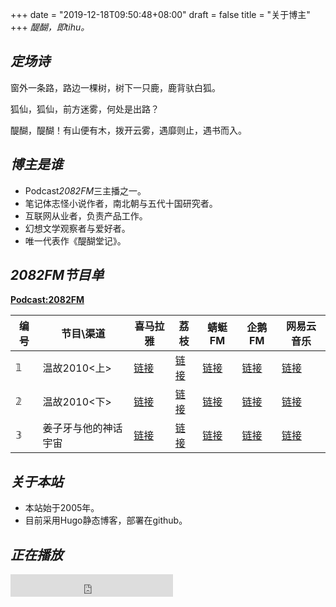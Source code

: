 +++
date = "2019-12-18T09:50:48+08:00"
draft = false
title = "关于博主"
+++
*醍醐，即tihu。*

## *定场诗*
窗外一条路，路边一棵树，树下一只鹿，鹿背驮白狐。

狐仙，狐仙，前方迷雾，何处是出路？

醍醐，醍醐！有山便有木，拨开云雾，遇靡则止，遇书而入。

## *博主是谁*
+ Podcast*2082FM*三主播之一。
+ 笔记体志怪小说作者，南北朝与五代十国研究者。
+ 互联网从业者，负责产品工作。
+ 幻想文学观察者与爱好者。
+ 唯一代表作《醍醐堂记》。

## *2082FM节目单*
**[Podcast:2082FM](https://anchor.fm/2082)**

| 编号 | 节目\渠道 | 喜马拉雅 | 荔枝 | 蜻蜓FM | 企鹅FM | 网易云音乐 |
| --- | ------ | --- | --- | --- | --- | --- |
| 𝟙 | 温故2010<上> | [链接](https://www.ximalaya.com/diantai/32544603/244700506) | [链接](https://www.lizhi.fm/154971936/5089021027756205190)  | [链接](http://share.qingting.fm/vchannels/340916/programs/14119957)  | [链接](http://fm.qzone.qq.com/luobo/radio?_wv=1&aid=rd001qPu0E1TZysx&showid=rd001htp841bFI3R)  | [链接](https://music.163.com/#/program?id=2064982561)  |
| 𝟚 | 温故2010<下> | [链接](https://www.ximalaya.com/diantai/32544603/244701309) | [链接](https://www.lizhi.fm/154971936/5089021321961484934)  | [链接](http://share.qingting.fm/vchannels/340916/programs/14119992)  | [链接](http://fm.qzone.qq.com/luobo/radio?_wv=1&aid=rd001qPu0E1TZysx&showid=rd0029nXIB1zX3Sy)  | [链接](https://music.163.com/#/program?id=2064982562)  |
| 𝟛 | 姜子牙与他的神话宇宙 | [链接](https://www.ximalaya.com/diantai/32544603/245678805) | [链接](https://www.lizhi.fm/154971936/5089770798863818886)  | [链接](http://share.qingting.fm/vchannels/340916/programs/14155192)  | [链接](http://fm.qzone.qq.com/luobo/radio?_wv=1&aid=rd001qPu0E1TZysx&showid=rd0029nXIB1zX3Sy)  | [链接](https://music.163.com/#/program?id=2065027799)  |

## *关于本站*
+ 本站始于2005年。
+ 目前采用Hugo静态博客，部署在github。

## *正在播放*
<iframe height="36" width="260" src="http://www.ximalaya.com/swf/sound/red.swf?id=245678805" frameborder=0 allowfullscreen></iframe>




